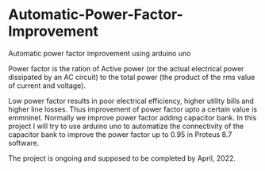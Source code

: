 # Automatic-Power-Factor-Improvement
Automatic power factor improvement using arduino uno

Power factor is the ration of Active power (or the actual electrical power dissipated by an AC circuit) to the total power (the product of the rms value of current and voltage). 

Low power factor results in poor electrical efficiency, higher utility bills and higher line losses. Thus improvement of power factor upto a certain value is emmninet. Normally we improve power factor adding capacitor bank. 
In this project I will try to use arduino uno to automatize the connectivity of the capacitor bank to improve the power factor up to 0.95 in Proteus 8.7 software.

The project is ongoing and supposed to be completed by April, 2022.
